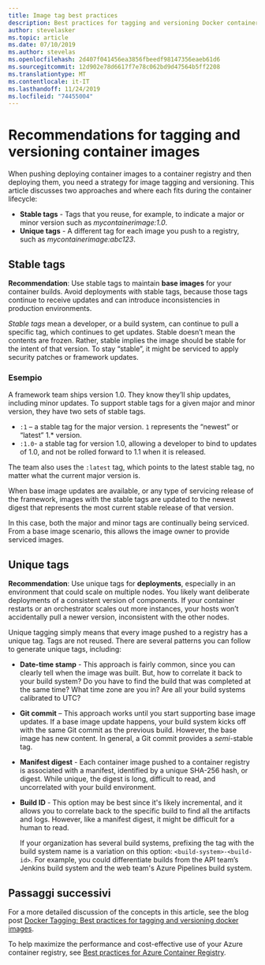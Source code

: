 ```yaml
---
title: Image tag best practices
description: Best practices for tagging and versioning Docker container images when pushing images to and pulling images from an Azure container registry
author: stevelasker
ms.topic: article
ms.date: 07/10/2019
ms.author: stevelas
ms.openlocfilehash: 2d407f041456ea3856fbeedf98147356eaeb61d6
ms.sourcegitcommit: 12d902e78d6617f7e78c062bd9d47564b5ff2208
ms.translationtype: MT
ms.contentlocale: it-IT
ms.lasthandoff: 11/24/2019
ms.locfileid: "74455004"
---
```

# <a name="recommendations-for-tagging-and-versioning-container-images"></a>Recommendations for tagging and versioning container images

When pushing deploying container images to a container registry and then deploying them, you need a strategy for image tagging and versioning. This article discusses two approaches and where each fits during the container lifecycle:

* **Stable tags** - Tags that you reuse, for example, to indicate a major or minor version such as *mycontainerimage:1.0*.
* **Unique tags** - A different tag for each image you push to a registry, such as *mycontainerimage:abc123*.

## <a name="stable-tags"></a>Stable tags

**Recommendation**: Use stable tags to maintain **base images** for your container builds. Avoid deployments with stable tags, because those tags continue to receive updates and can introduce inconsistencies in production environments.

*Stable tags* mean a developer, or a build system, can continue to pull a specific tag, which continues to get updates. Stable doesn’t mean the contents are frozen. Rather, stable implies the image should be stable for the intent of that version. To stay “stable”, it might be serviced to apply security patches or framework updates.

### <a name="example"></a>Esempio

A framework team ships version 1.0. They know they’ll ship updates, including minor updates. To support stable tags for a given major and minor version, they have two sets of stable tags.

* `:1` – a stable tag for the major version. `1` represents the “newest” or “latest” 1.* version.
* `:1.0`- a stable tag for version 1.0, allowing a developer to bind to updates of 1.0, and not be rolled forward to 1.1 when it is released.

The team also uses the `:latest` tag, which points to the latest stable tag, no matter what the current major version is.

When base image updates are available, or any type of servicing release of the framework, images with the stable tags are updated to the newest digest that represents the most current stable release of that version.

In this case, both the major and minor tags are continually being serviced. From a base image scenario, this allows the image owner to provide serviced images.

## <a name="unique-tags"></a>Unique tags

**Recommendation**: Use unique tags for **deployments**, especially in an environment that could scale on multiple nodes. You likely want deliberate deployments of a consistent version of components. If your container restarts or an orchestrator scales out more instances, your hosts won’t accidentally pull a newer version, inconsistent with the other nodes.

Unique tagging simply means that every image pushed to a registry has a unique tag. Tags are not reused. There are several patterns you can follow to generate unique tags, including:

* **Date-time stamp** - This approach is fairly common, since you can clearly tell when the image was built. But, how to correlate it back to your build system? Do you have to find the build that was completed at the same time? What time zone are you in? Are all your build systems calibrated to UTC?
* **Git commit**  – This approach works until you start supporting base image updates. If a base image update happens, your build system  kicks off with the same Git commit as the previous build. However, the base image has new content. In general, a Git commit provides a *semi*-stable tag.
* **Manifest digest** - Each container image pushed to a container registry is associated with a manifest, identified by a unique SHA-256 hash, or digest. While unique, the digest is long, difficult to read, and uncorrelated with your build environment.
* **Build ID** - This option may be best since it's likely incremental, and it allows you to correlate back to the specific build to find all the artifacts and logs. However, like a manifest digest, it might be difficult for a human to read.

  If your organization has several build systems, prefixing the tag with the build system name is a variation on this option: `<build-system>-<build-id>`. For example, you could differentiate builds from the API team’s Jenkins build system and the web team's Azure Pipelines build system.

## <a name="next-steps"></a>Passaggi successivi

For a more detailed discussion of the concepts in this article, see the blog post [Docker Tagging: Best practices for tagging and versioning docker images](https://stevelasker.blog/2018/03/01/docker-tagging-best-practices-for-tagging-and-versioning-docker-images/).

To help maximize the performance and cost-effective use of your Azure container registry, see [Best practices for Azure Container Registry](container-registry-best-practices.md).

<!-- IMAGES -->


<!-- LINKS - Internal -->

